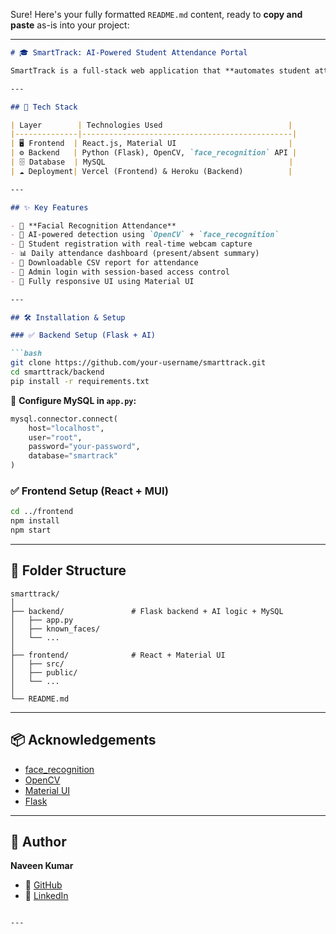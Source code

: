 Sure! Here's your fully formatted `README.md` content, ready to **copy and paste** as-is into your project:

---

````markdown
# 🎓 SmartTrack: AI-Powered Student Attendance Portal

SmartTrack is a full-stack web application that **automates student attendance using facial recognition**. It eliminates manual roll calls and provides **real-time tracking, insightful analytics**, and centralized student management with a sleek UI.

---

## 🚀 Tech Stack

| Layer        | Technologies Used                            |
|--------------|-----------------------------------------------|
| 🖥️ Frontend  | React.js, Material UI                         |
| ⚙️ Backend   | Python (Flask), OpenCV, `face_recognition` API |
| 🗄️ Database  | MySQL                                         |
| ☁️ Deployment| Vercel (Frontend) & Heroku (Backend)          |

---

## ✨ Key Features

- 🎯 **Facial Recognition Attendance**
- 🧠 AI-powered detection using `OpenCV` + `face_recognition`
- 📝 Student registration with real-time webcam capture
- 📊 Daily attendance dashboard (present/absent summary)
- 📁 Downloadable CSV report for attendance
- 🔐 Admin login with session-based access control
- 📱 Fully responsive UI using Material UI

---

## 🛠️ Installation & Setup

### ✅ Backend Setup (Flask + AI)

```bash
git clone https://github.com/your-username/smarttrack.git
cd smarttrack/backend
pip install -r requirements.txt
````

🔧 **Configure MySQL in `app.py`:**

```python
mysql.connector.connect(
    host="localhost",
    user="root",
    password="your-password",
    database="smartrack"
)
```

### ✅ Frontend Setup (React + MUI)

```bash
cd ../frontend
npm install
npm start
```

---

## 📁 Folder Structure

```
smarttrack/
│
├── backend/               # Flask backend + AI logic + MySQL
│   ├── app.py
│   ├── known_faces/
│   └── ...
│
├── frontend/              # React + Material UI
│   ├── src/
│   ├── public/
│   └── ...
│
└── README.md
```

---

## 📦 Acknowledgements

* [face\_recognition](https://github.com/ageitgey/face_recognition)
* [OpenCV](https://opencv.org/)
* [Material UI](https://mui.com/)
* [Flask](https://flask.palletsprojects.com/)

---

## 👤 Author

**Naveen Kumar**

* 🔗 [GitHub](https://github.com/Acc284)
* 🔗 [LinkedIn](https://www.linkedin.com/in/naveen-kumar-b49a39283)

```

---

```
